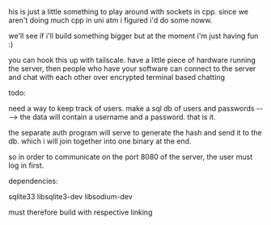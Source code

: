 his is just a little something to play around with sockets in cpp. since we aren't doing much cpp in uni atm i figured i'd do some noww.

we'll see if i'll build something bigger but at the moment i'm just having fun :)

you can hook this up with tailscale. have a little piece of hardware running the server, then people who have your software can connect to the server and chat with each other over encrypted terminal based chatting


todo:

need a way to keep track of users. make a sql db of users and passwords ----> the data will contain a username and a password. that is it.

the separate auth program will serve to generate the hash and send it to the db. which i will join together into one binary at the end.


so in order to communicate on the port 8080 of the server, the user must log in first.




dependencies:

sqlite33 libsqlite3-dev libsodium-dev


must therefore build with respective linking
